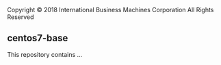 Copyright &copy; 2018  International Business Machines Corporation
All Rights Reserved

## centos7-base

This repository contains ...